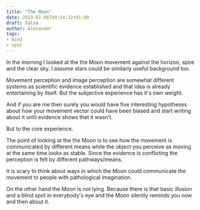 ```yaml
---
title: "The Moon"
date: 2023-02-06T09:54:32+01:00
draft: false
author: Alexander
tags:
- mind
- spot
---
```


In the morning I looked at the the Moon movement against the horizon, spire and the clear sky.
I assume stars could be similarly useful background too.

Movement perception and image perception are somewhat different systems as scientific evidence established and that idea is already entertaining by itself.
But the subjective experience has it's own weight.

And if you are me then surely you would have five interesting hypotheses about how your
movement vector could have been biased and start writing about it until evidence shows that it wasn't.

But to the core experience.

The point of looking at the the Moon is to see how the movement is communicated
by different means while the object you perceive as moving at the same time looks as stable.
Since the evidence is conflicting the perception is felt by different pathways/means.

It is scary to think about ways in which the Moon could communicate the movement
to people with pathological imagination.

On the other hand the Moon is not lying.
Because there is that basic illusion and a blind spot in everybody's eye
and the Moon silently reminds you now and then about it.

